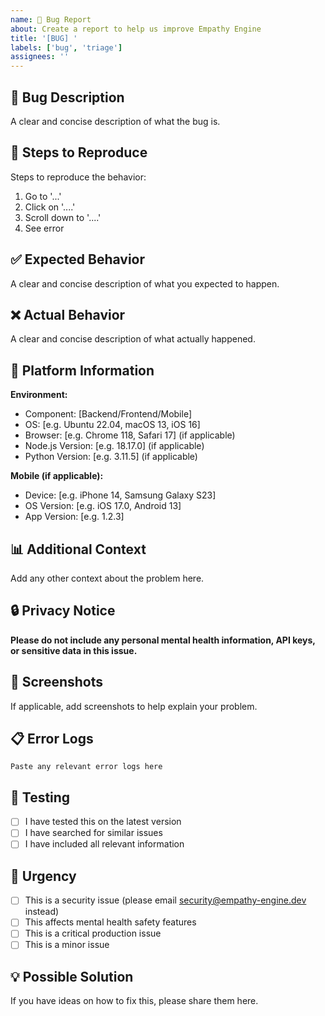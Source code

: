 ```yaml
---
name: 🐛 Bug Report
about: Create a report to help us improve Empathy Engine
title: '[BUG] '
labels: ['bug', 'triage']
assignees: ''
---
```


## 🐛 Bug Description
A clear and concise description of what the bug is.

## 🔄 Steps to Reproduce
Steps to reproduce the behavior:
1. Go to '...'
2. Click on '....'
3. Scroll down to '....'
4. See error

## ✅ Expected Behavior
A clear and concise description of what you expected to happen.

## ❌ Actual Behavior
A clear and concise description of what actually happened.

## 📱 Platform Information
**Environment:**
- Component: [Backend/Frontend/Mobile]
- OS: [e.g. Ubuntu 22.04, macOS 13, iOS 16]
- Browser: [e.g. Chrome 118, Safari 17] (if applicable)
- Node.js Version: [e.g. 18.17.0] (if applicable)
- Python Version: [e.g. 3.11.5] (if applicable)

**Mobile (if applicable):**
- Device: [e.g. iPhone 14, Samsung Galaxy S23]
- OS Version: [e.g. iOS 17.0, Android 13]
- App Version: [e.g. 1.2.3]

## 📊 Additional Context
Add any other context about the problem here.

## 🔒 Privacy Notice
**Please do not include any personal mental health information, API keys, or sensitive data in this issue.**

## 📸 Screenshots
If applicable, add screenshots to help explain your problem.

## 📋 Error Logs
```
Paste any relevant error logs here
```

## 🧪 Testing
- [ ] I have tested this on the latest version
- [ ] I have searched for similar issues
- [ ] I have included all relevant information

## 🚨 Urgency
- [ ] This is a security issue (please email security@empathy-engine.dev instead)
- [ ] This affects mental health safety features
- [ ] This is a critical production issue
- [ ] This is a minor issue

## 💡 Possible Solution
If you have ideas on how to fix this, please share them here.
